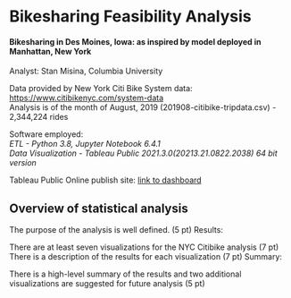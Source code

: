 # Bikesharing Feasibility Analysis
#### Bikesharing in Des Moines, Iowa: as inspired by model deployed in Manhattan, New York

Analyst:
Stan Misina, Columbia University

Data provided by New York Citi Bike System data: https://www.citibikenyc.com/system-data<br />
Analysis is of the month of August, 2019 (201908-citibike-tripdata.csv) - 2,344,224 rides

Software employed:<br />
<i>ETL - Python 3.8, Jupyter Notebook 6.4.1</i><br />
<i>Data Visualization - Tableau Public 2021.3.0(20213.21.0822.2038) 64 bit version</i>

Tableau Public Online publish site: [link to dashboard](https://public.tableau.com/views/TableauChallenge_16317440220100/BikesharingAnalysis?:language=en-US&publish=yes&:display_count=n&:origin=viz_share_link "link to dashboard")

## Overview of statistical analysis


The purpose of the analysis is well defined. (5 pt)
Results:

There are at least seven visualizations for the NYC Citibike analysis (7 pt)
There is a description of the results for each visualization (7 pt)
Summary:

There is a high-level summary of the results and two additional visualizations are suggested for future analysis (5 pt)
